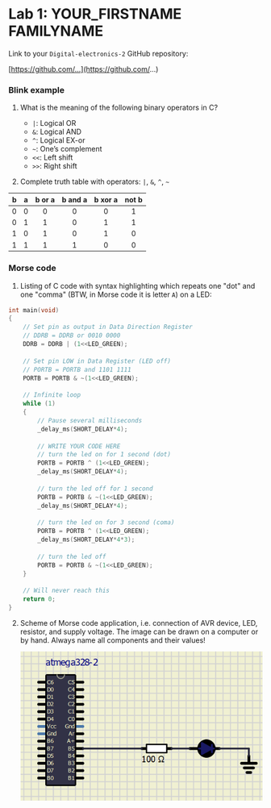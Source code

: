 # Lab 1: YOUR_FIRSTNAME FAMILYNAME

Link to your `Digital-electronics-2` GitHub repository:

   [https://github.com/...](https://github.com/...)


### Blink example

1. What is the meaning of the following binary operators in C?
   * `|`: Logical OR
   * `&`: Logical AND
   * `^`: Logical EX-or
   * `~`: One’s complement
   * `<<`: Left shift
   * `>>`: Right shift

2. Complete truth table with operators: `|`, `&`, `^`, `~`

| **b** | **a** | **b or a** | **b and a** | **b xor a** | **not b** |
| :---: | :---: | :--------: | :---------: | :---------: | :-------: |
|   0   |   0   |     0      |      0      |      0      |     1     |
|   0   |   1   |     1      |      0      |      1      |     1     |
|   1   |   0   |     1      |      0      |      1      |     0     |
|   1   |   1   |     1      |      1      |      0      |     0     |


### Morse code

1. Listing of C code with syntax highlighting which repeats one "dot" and one "comma" (BTW, in Morse code it is letter `A`) on a LED:

```c
int main(void)
{
    // Set pin as output in Data Direction Register
    // DDRB = DDRB or 0010 0000
    DDRB = DDRB | (1<<LED_GREEN);

    // Set pin LOW in Data Register (LED off)
    // PORTB = PORTB and 1101 1111
    PORTB = PORTB & ~(1<<LED_GREEN);

    // Infinite loop
    while (1)
    {
        // Pause several milliseconds
        _delay_ms(SHORT_DELAY*4);

        // WRITE YOUR CODE HERE
        // turn the led on for 1 second (dot)
        PORTB = PORTB ^ (1<<LED_GREEN);
        _delay_ms(SHORT_DELAY*4);

        // turn the led off for 1 second 
        PORTB = PORTB & ~(1<<LED_GREEN);
        _delay_ms(SHORT_DELAY*4);

        // turn the led on for 3 second (coma)
        PORTB = PORTB ^ (1<<LED_GREEN);
        _delay_ms(SHORT_DELAY*4*3);
        
        // turn the led off
        PORTB = PORTB & ~(1<<LED_GREEN);
    }

    // Will never reach this
    return 0;
}
```


2. Scheme of Morse code application, i.e. connection of AVR device, LED, resistor, and supply voltage. The image can be drawn on a computer or by hand. Always name all components and their values!

   ![your figure](./Capture.PNG)